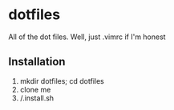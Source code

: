 # dotfiles
All of the dot files. Well, just .vimrc if I'm honest

## Installation
1. mkdir dotfiles; cd dotfiles 
2. clone me
3. /.install.sh
